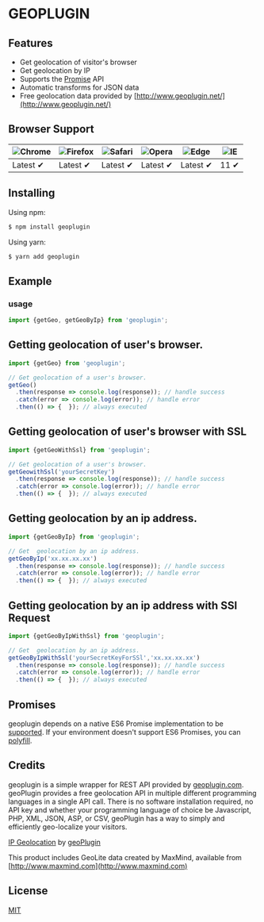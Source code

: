 # GEOPLUGIN


## Features

- Get geolocation of visitor's browser
- Get geolocation by IP
- Supports the [Promise](https://developer.mozilla.org/en-US/docs/Web/JavaScript/Reference/Global_Objects/Promise) API
- Automatic transforms for JSON data
- Free geolocation data provided by [http://www.geoplugin.net/](http://www.geoplugin.net/)

## Browser Support

![Chrome](https://raw.github.com/alrra/browser-logos/master/src/chrome/chrome_48x48.png) | ![Firefox](https://raw.github.com/alrra/browser-logos/master/src/firefox/firefox_48x48.png) | ![Safari](https://raw.github.com/alrra/browser-logos/master/src/safari/safari_48x48.png) | ![Opera](https://raw.github.com/alrra/browser-logos/master/src/opera/opera_48x48.png) | ![Edge](https://raw.github.com/alrra/browser-logos/master/src/edge/edge_48x48.png) | ![IE](https://raw.github.com/alrra/browser-logos/master/src/archive/internet-explorer_9-11/internet-explorer_9-11_48x48.png) |
--- | --- | --- | --- | --- | --- |
Latest ✔ | Latest ✔ | Latest ✔ | Latest ✔ | Latest ✔ | 11 ✔ |


## Installing

Using npm:

```bash
$ npm install geoplugin
```

Using yarn:

```bash
$ yarn add geoplugin
```

## Example

### usage


```js
import {getGeo, getGeoByIp} from 'geoplugin';
```

## Getting geolocation of user's browser.

```js
import {getGeo} from 'geoplugin';

// Get geolocation of a user's browser.
getGeo()
  .then(response => console.log(response)); // handle success
  .catch(error => console.log(error)); // handle error
  .then(() => {  }); // always executed

```

## Getting geolocation of user's browser with SSL
```js
import {getGeoWithSsl} from 'geoplugin';

// Get geolocation of a user's browser.
getGeowithSsl('yourSecretKey')
  .then(response => console.log(response)); // handle success
  .catch(error => console.log(error)); // handle error
  .then(() => {  }); // always executed
```

## Getting geolocation by an ip address.

```js
import {getGeoByIp} from 'geoplugin';

// Get  geolocation by an ip address.
getGeoByIp('xx.xx.xx.xx')
  .then(response => console.log(response)); // handle success
  .catch(error => console.log(error)); // handle error
  .then(() => {  }); // always executed

```

## Getting geolocation by an ip address with SSl Request

```js
import {getGeoByIpWithSsl} from 'geoplugin';

// Get  geolocation by an ip address.
getGeoByIpWithSsl('yourSecretKeyForSSl','xx.xx.xx.xx')
  .then(response => console.log(response)); // handle success
  .catch(error => console.log(error)); // handle error
  .then(() => {  }); // always executed
```
## Promises

geoplugin depends on a native ES6 Promise implementation to be [supported](http://caniuse.com/promises).
If your environment doesn't support ES6 Promises, you can [polyfill](https://github.com/jakearchibald/es6-promise).


## Credits

geoplugin is a simple wrapper for REST API provided by [geoplugin.com](https://geoplugin.com). geoPlugin provides a free geolocation API in multiple different programming languages in a single API call. There is no software installation required, no API key and whether your programming language of choice be Javascript, PHP, XML, JSON, ASP, or CSV, geoPlugin has a way to simply and efficiently geo-localize your visitors.

[IP Geolocation](http://www.geoplugin.com/geolocation/) by [geoPlugin](http://www.geoplugin.com/)

This product includes GeoLite data created by MaxMind, available from [http://www.maxmind.com](http://www.maxmind.com)


## License

[MIT](LICENSE)